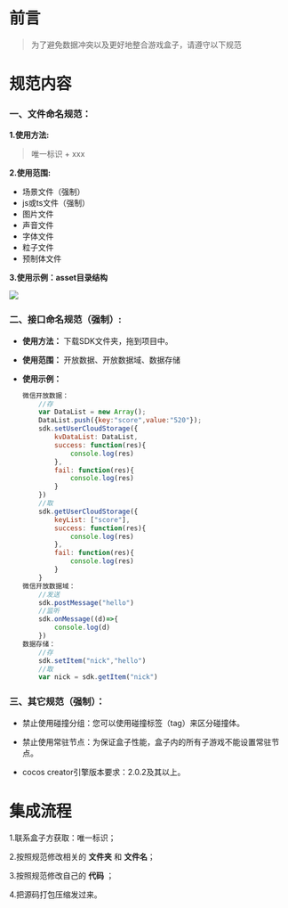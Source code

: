 # 前言

> 为了避免数据冲突以及更好地整合游戏盒子，请遵守以下规范

# 规范内容

### 一、文件命名规范：

**1.使用方法:** 

> 唯一标识 + xxx

**2.使用范围:**
- 场景文件（强制）
- js或ts文件（强制）
- 图片文件
- 声音文件
- 字体文件
- 粒子文件
- 预制体文件


**3.使用示例：asset目录结构**

![](https://laixiao.github.io/gamebox/doc/gamebox.png)

### 二、接口命名规范（强制）:

- **使用方法：** 下载SDK文件夹，拖到项目中。

- **使用范围：** 开放数据、开放数据域、数据存储
    
- **使用示例：**
    ```javascript
    微信开放数据：
        //存
        var DataList = new Array();
        DataList.push({key:"score",value:"520"});
        sdk.setUserCloudStorage({
            kvDataList: DataList,
            success: function(res){
                console.log(res)
            },
            fail: function(res){
                console.log(res)
            }
        })
        //取
        sdk.getUserCloudStorage({
            keyList: ["score"],
            success: function(res){
                console.log(res)
            },
            fail: function(res){
                console.log(res)
            }
        }
    微信开放数据域：
        //发送
        sdk.postMessage("hello")
        //监听
        sdk.onMessage((d)=>{
            console.log(d)
        })
    数据存储：
        //存
        sdk.setItem("nick","hello")
        //取
        var nick = sdk.getItem("nick")
    ```
  


### 三、其它规范（强制）：

- 禁止使用碰撞分组：您可以使用碰撞标签（tag）来区分碰撞体。

- 禁止使用常驻节点：为保证盒子性能，盒子内的所有子游戏不能设置常驻节点。

- cocos creator引擎版本要求：2.0.2及其以上。

# 集成流程

1.联系盒子方获取：唯一标识；

2.按照规范修改相关的 **文件夹** 和 **文件名**；

3.按照规范修改自己的 **代码** ；

4.把源码打包压缩发过来。
